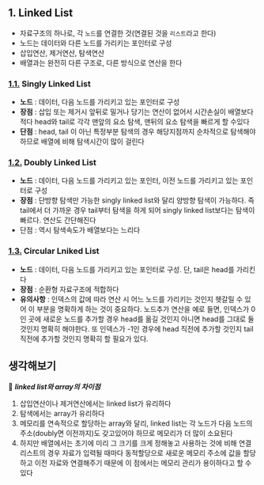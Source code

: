 ## 1. Linked List
- 자료구조의 하나로, 각 `노드`를 연결한 것(연결된 것을 `리스트`라고 한다)
- 노드는 데이터와 다른 노드를 가리키는 포인터로 구성
- 삽입연산, 제거연산, 탐색연산
- 배열과는 완전히 다른 구조로, 다른 방식으로 연산을 한다
  
### [1.1.](./1_singly_linked_list) **Singly Linked List**
- **노드** : 데이터, 다음 노드를 가리키고 있는 포인터로 구성
- **장점** : 삽입 또는 제거시 앞뒤로 밀거나 당기는 연산이 없어서 시간손실이 배열보다 적다
         head와 tail로 각각 맨앞의 요소 탐색, 맨뒤의 요소 탐색을 빠르게 할 수있다
- **단점** : head, tail 이 아닌 특정부분 탐색의 경우 해당지점까지 순차적으로 탐색해야 하므로 배열에 비해 탐색시간이 많이 걸린다

### [1.2.](./2_doubly_linked_list) **Doubly Linked List**
- **노드** : 데이터, 다음 노드를 가리키고 있는 포인터, 이전 노드를 가리키고 있는 포인터로 구성
- **장점** : 단방향 탐색만 가능한 singly linked list와 달리 양방향 탐색이 가능하다. 즉 tail에서 더 가까운 경우 tail부터 탐색을 하게 되어 singly linked list보다는 탐색이 빠르다. 연산도 간단해진다
- 단점 : 역시 탐색속도가 배열보다는 느리다 

### [1.3.](./3_circular_linked_list) **Circular Lniked List**
- **노드** : 데이터, 다음 노드를 가리키고 있는 포인터로 구성. 단, tail은 head를 가리킨다
- **장점** : 순환형 자료구조에 적합하다
- **유의사항** : 인덱스의 값에 따라  연산 시 어느 노드를 가리키는 것인지 헷갈릴 수 있어 이 부분을 명확하게 하는 것이 중요하다. 노드추가 연산을 예로 들면, 인덱스가 0인 곳에 새로운 노드를 추가할 경우 head를 옮길 것인지 아니면 head를 그대로 둘 것인지 명확히 해야한다. 또 인덱스가 -1인 경우에 head 직전에 추가할 것인지 tail 직전에 추가할 것인지 명확히 할 필요가 있다.

## 생각해보기
:speech_balloon: ***linked list와 array의 차이점***
1. 삽입연산이나 제거연산에서는 linked list가 유리하다
1. 탐색에서는 array가 유리하다
1. 메모리를 연속적으로 할당하는 array와 달리, linked list는 각 노드가 다음 노드의 주소(doubly면 이전까지)도 갖고있어야 하므로 메모리가 더 많이 소요된다
1. 하지만 배열에서는 초기에 미리 그 크기를 크게 정해놓고 사용하는 것에 비해 연결리스트의 경우 자료가 입력될 때마다 동적할당으로 새로운 메모리 주소에 값을 할당하고 이전 자료와 연결해주기 때문에 이 점에서는 메모리 관리가 용이하다고 할 수 있다
